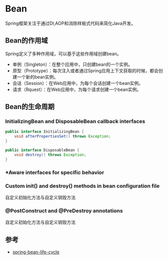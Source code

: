 # Bean

Spring框架关注于通过DI,AOP和消除样板式代码来简化Java开发。

## Bean的作用域

Spring定义了多种作用域，可以基于这些作用域创建bean。
- 单例（Singleton）：在整个应用中，只创建bean的一个实例。 
- 原型（Prototype）：每次注入或者通过Spring应用上下文获取的时候，都会创建一个新的bean实例。 
- 会话（Session）：在Web应用中，为每个会话创建一个bean实例。
- 请求（Rquest）：在Web应用中，为每个请求创建一个bean实例。

## Bean的生命周期

### InitializingBean and DisposableBean callback interfaces

```Java
public interface InitializingBean {
    void afterPropertiesSet() throws Exception;
}

public interface DisposableBean {
    void destroy() throws Exception;
}

```
### *Aware interfaces for specific behavior

### Custom init() and destroy() methods in bean configuration file

自定义初始化方法与自定义销毁方法
### @PostConstruct and @PreDestroy annotations

自定义初始化方法与自定义销毁方法

## 参考
- [spring-bean-life-cycle](https://howtodoinjava.com/spring-core/spring-bean-life-cycle/)

